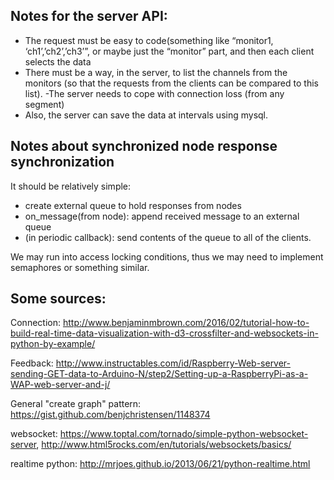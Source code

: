 ## Notes for the server API:
- The request must be easy to code(something like “monitor1, ‘ch1’,’ch2’,’ch3’”, or maybe just the “monitor” part, and then each client selects the data
- There must be a way, in the server, to list the channels from the monitors (so that the requests from the clients can be compared to this list).
-The server needs to cope with connection loss (from any segment)
- Also, the server can save the data at intervals using mysql.

## Notes about synchronized node response synchronization
It should be relatively simple:
- create external queue to hold responses from nodes
- on_message(from node): append received message to an external queue
- (in periodic callback): send contents of the queue to all of the clients.

We may run into access locking conditions, thus we may need to implement semaphores or something similar.


## Some sources:
Connection: http://www.benjaminmbrown.com/2016/02/tutorial-how-to-build-real-time-data-visualization-with-d3-crossfilter-and-websockets-in-python-by-example/

Feedback: http://www.instructables.com/id/Raspberry-Web-server-sending-GET-data-to-Arduino-N/step2/Setting-up-a-RaspberryPi-as-a-WAP-web-server-and-j/

General "create graph" pattern: https://gist.github.com/benjchristensen/1148374

websocket: https://www.toptal.com/tornado/simple-python-websocket-server, http://www.html5rocks.com/en/tutorials/websockets/basics/

realtime python: http://mrjoes.github.io/2013/06/21/python-realtime.html
